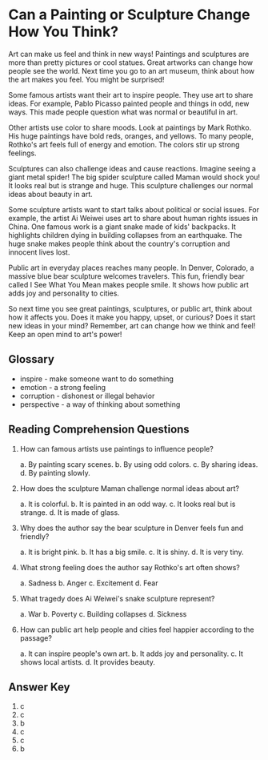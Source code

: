 # Can a Painting or Sculpture Change How You Think?

Art can make us feel and think in new ways! Paintings and sculptures are more than pretty pictures or cool statues. Great artworks can change how people see the world. Next time you go to an art museum, think about how the art makes you feel. You might be surprised!

Some famous artists want their art to inspire people. They use art to share ideas. For example, Pablo Picasso painted people and things in odd, new ways. This made people question what was normal or beautiful in art.

Other artists use color to share moods. Look at paintings by Mark Rothko. His huge paintings have bold reds, oranges, and yellows. To many people, Rothko's art feels full of energy and emotion. The colors stir up strong feelings.

Sculptures can also challenge ideas and cause reactions. Imagine seeing a giant metal spider! The big spider sculpture called Maman would shock you! It looks real but is strange and huge. This sculpture challenges our normal ideas about beauty in art.

Some sculpture artists want to start talks about political or social issues. For example, the artist Ai Weiwei uses art to share about human rights issues in China. One famous work is a giant snake made of kids' backpacks. It highlights children dying in building collapses from an earthquake. The huge snake makes people think about the country's corruption and innocent lives lost.

Public art in everyday places reaches many people. In Denver, Colorado, a massive blue bear sculpture welcomes travelers. This fun, friendly bear called I See What You Mean makes people smile. It shows how public art adds joy and personality to cities.

So next time you see great paintings, sculptures, or public art, think about how it affects you. Does it make you happy, upset, or curious? Does it start new ideas in your mind? Remember, art can change how we think and feel! Keep an open mind to art's power!

## Glossary

- inspire - make someone want to do something
- emotion - a strong feeling
- corruption - dishonest or illegal behavior
- perspective - a way of thinking about something

## Reading Comprehension Questions

1. How can famous artists use paintings to influence people?

   a. By painting scary scenes.
   b. By using odd colors.
   c. By sharing ideas.
   d. By painting slowly.

2. How does the sculpture Maman challenge normal ideas about art?

   a. It is colorful.
   b. It is painted in an odd way.
   c. It looks real but is strange.
   d. It is made of glass.

3. Why does the author say the bear sculpture in Denver feels fun and friendly?

   a. It is bright pink.
   b. It has a big smile.
   c. It is shiny.
   d. It is very tiny.

4. What strong feeling does the author say Rothko's art often shows?

   a. Sadness
   b. Anger
   c. Excitement
   d. Fear

5. What tragedy does Ai Weiwei's snake sculpture represent?

   a. War
   b. Poverty
   c. Building collapses
   d. Sickness

6. How can public art help people and cities feel happier according to the passage?

   a. It can inspire people's own art.
   b. It adds joy and personality.
   c. It shows local artists.
   d. It provides beauty.

## Answer Key

1. c
2. c
3. b
4. c
5. c
6. b
